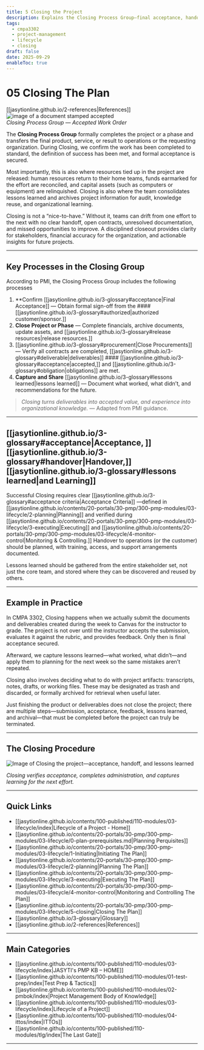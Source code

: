 ```yaml
---
title: 5 Closing the Project
description: Explains the Closing Process Group—final acceptance, handoff, resource release, and lessons learned.
tags:
  - cmpa3302
  - project-management
  - lifecycle
  - closing
draft: false
date: 2025-09-29
enableToc: true
---
```

# 05 Closing The Plan
 [[jasytionline.github.io/2-references|References]]
![image of a document stamped accepted](a-accepted%201.jpg)  
*Closing Process Group — Accepted Work Order*

The **Closing Process Group** formally completes the project or a phase and transfers the final product, service, or result to operations or the requesting organization. During Closing, we confirm the work has been completed to standard, the definition of success has been met, and formal acceptance is secured. 

Most importantly, this is also where resources tied up in the project are released: human resources return to their home teams, funds earmarked for the effort are reconciled, and capital assets (such as computers or equipment) are relinquished. Closing is also where the team consolidates lessons learned and archives project information for audit, knowledge reuse, and organizational learning. 

Closing is not a “nice-to-have.” Without it, teams can drift from one effort to the next with no clear handoff, open contracts, unresolved documentation, and missed opportunities to improve. A disciplined closeout provides clarity for stakeholders, financial accuracy for the organization, and actionable insights for future projects. 

---

## Key Processes in the Closing Group

According to PMI, the Closing Process Group includes the following processes

1. **Confirm [[jasytionline.github.io/3-glossary#acceptance|Final Acceptance]] — Obtain formal sign-off from the #### [[jasytionline.github.io/3-glossary#authorized|authorized customer/sponsor.]]  
2. **Close Project or Phase** — Complete financials, archive documents, update assets, and [[jasytionline.github.io/3-glossary#release resources|release resources.]]  
3. [[jasytionline.github.io/3-glossary#procurement|Close Procurements]] — Verify all contracts are completed, [[jasytionline.github.io/3-glossary#deliverable|deliverables]] #### [[jasytionline.github.io/3-glossary#acceptance|accepted,]] and [[jasytionline.github.io/3-glossary#obligation|obligations]] are met.  
4. **Capture and Share** [[jasytionline.github.io/3-glossary#lessons learned|lessons learned]] — Document what worked, what didn’t, and recommendations for the future.  

> *Closing turns deliverables into accepted value, and experience into organizational knowledge.* — Adapted from PMI guidance.
---

## [[jasytionline.github.io/3-glossary#acceptance|Acceptance, ]][[jasytionline.github.io/3-glossary#handover|Handover,]] [[jasytionline.github.io/3-glossary#lessons learned|and Learning]]

Successful Closing requires clear [[jasytionline.github.io/3-glossary#acceptance criteria|Acceptance Criteria]]  —defined in [[jasytionline.github.io/contents/20-portals/30-pmp/300-pmp-modules/03-lifecycle/2-planning|Planning]] and verified during [[jasytionline.github.io/contents/20-portals/30-pmp/300-pmp-modules/03-lifecycle/3-executing|Executing]] and [[jasytionline.github.io/contents/20-portals/30-pmp/300-pmp-modules/03-lifecycle/4-monitor-control|Monitoring & Controlling.]] Handover to operations (or the customer) should be planned, with training, access, and support arrangements documented.  

Lessons learned should be gathered from the entire stakeholder set, not just the core team, and stored where they can be discovered and reused by others.

---

## Example in Practice

In CMPA 3302, Closing happens when we actually submit the documents and deliverables created during the week to Canvas for the instructor to grade. The project is not over until the instructor accepts the submission, evaluates it against the rubric, and provides feedback. Only then is final acceptance secured.  

Afterward, we capture lessons learned—what worked, what didn’t—and apply them to planning for the next week so the same mistakes aren’t repeated.  

Closing also involves deciding what to do with project artifacts: transcripts, notes, drafts, or working files. These may be designated as trash and discarded, or formally archived for retrieval when useful later.  

Just finishing the product or deliverables does not close the project; there are multiple steps—submission, acceptance, feedback, lessons learned, and archival—that must be completed before the project can truly be terminated.

---

## The Closing Procedure

![Image of Closing the project—acceptance, handoff, and lessons learned](jasytionline.github.io/assets/images/modules/close.jpg)  

*Closing verifies acceptance, completes administration, and captures learning for the next effort.*  

---
## Quick Links
- [[jasytionline.github.io/contents/100-published/110-modules/03-lifecycle/index|Lifecycle of a Project - Home]]
- [[jasytionline.github.io/contents/20-portals/30-pmp/300-pmp-modules/03-lifecycle/0-plan-prerequisites.md|Planning Perquisites]]
- [[jasytionline.github.io/contents/20-portals/30-pmp/300-pmp-modules/03-lifecycle/1-Initiating|Initiating The Plan]]
- [[jasytionline.github.io/contents/20-portals/30-pmp/300-pmp-modules/03-lifecycle/2-planning|Planning The Plan]]
- [[jasytionline.github.io/contents/20-portals/30-pmp/300-pmp-modules/03-lifecycle/3-executing|Executing The Plan]]
- [[jasytionline.github.io/contents/20-portals/30-pmp/300-pmp-modules/03-lifecycle/4-monitor-control|Monitoring and Controlling The Plan]]
- [[jasytionline.github.io/contents/20-portals/30-pmp/300-pmp-modules/03-lifecycle/5-closing|Closing The Plan]]
- [[jasytionline.github.io/3-glossary|Glossary]]
- [[jasytionline.github.io/2-references|References]]

---
## Main Categories
- [[jasytionline.github.io/contents/100-published/110-modules/03-lifecycle/index|JASYTI's PMP KB – HOME]]
- [[jasytionline.github.io/contents/100-published/110-modules/01-test-prep/index|Test Prep & Tactics]]
- [[jasytionline.github.io/contents/100-published/110-modules/02-pmbok/index|Project Management Body of Knowledge]]
- [[jasytionline.github.io/contents/100-published/110-modules/03-lifecycle/index|Lifecycle of a Project]]
- [[jasytionline.github.io/contents/100-published/110-modules/04-ittos/index|ITTOs]]
- [[jasytionline.github.io/contents/100-published/110-modules/tlg/index|The Last Gate]]

---
